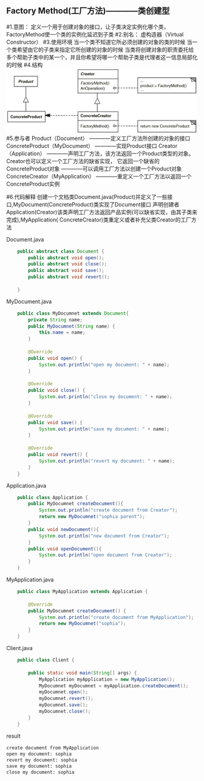 Factory Method(工厂方法)————类创建型
------------------------------------
#1.意图：
定义一个用于创建对象的接口，让子类决定实例化哪个类，FactoryMethod使一个类的实例化延迟到子类
#2.别名：
虚构造器（Virtual Constructor）
#3.使用环境
当一个类不知道它所必须创建的对象的类的时候
    当一个类希望由它的子类来指定它所创建的对象的时候
    当类将创建对象的职责委托给多个帮助子类中的某一个，并且你希望将哪一个帮助子类是代理者这一信息局部化的时候
#4.结构
![github](https://github.com/IceDcap/Gof-DesignPatterns/blob/master/uml/Factory.JPG "Factory")
#5.参与者
    Product（Document）
        ————定义工厂方法所创建的对象的接口
    ConcreteProduct（MyDocument）
        ————实现Product接口
    Creator（Application）
        ————声明工厂方法，该方法返回一个Product类型的对象。Creator也可以定义一个工厂方法的缺省实现，
            它返回一个缺省的ConcreteProduct对象
        ————可以调用工厂方法以创建一个Product对象
    ConcreteCreator（MyApplication）
        ————重定义一个工厂方法以返回一个ConcreteProduct实例
        
#6.代码解释
创建一个文档类Document.java(Product)并定义了一些接口,MyDocument(ConcreteProduct)类实现了Document接口
声明创建者Application(Creator)该类声明工厂方法返回产品实例(可以缺省实现，由其子类来完成),MyApplication(
ConcreteCreator)类重定义或者补充父类Creator的工厂方法

Document.java

```Java
    public abstract class Document {
        public abstract void open();
        public abstract void close();
        public abstract void save();
        public abstract void revert();
    
    }
```

MyDocument.java

```Java
    public class MyDocumnet extends Document{
        private String name;
        public MyDocumnet(String name) {
            this.name = name;
        }
    
        @Override
        public void open() {
            System.out.println("open my document: " + name);
        }
    
        @Override
        public void close() {
            System.out.println("close my document: " + name);
        }
    
        @Override
        public void save() {
            System.out.println("save my document: " + name);
        }
    
        @Override
        public void revert() {
            System.out.println("revert my document: " + name);
        }
    }
```

Application.java

```Java
    public class Application {
        public MyDocumnet createDocument(){
            System.out.println("create document from Creator");
            return new MyDocumnet("sophia parent");
        }
        public void newDocument(){
            System.out.println("new document from Creator");
        }
        public void openDocument(){
            System.out.println("open document from Creator");
        }
    }
```

MyApplication.java

```Java
    public class MyApplication extends Application {
    
        @Override
        public MyDocumnet createDocument() {
            System.out.println("create document from MyApplication");
            return new MyDocumnet("sophia");
        }
    }
```

Client.java

```Java
    public class Client {
    
        public static void main(String[] args) {
            MyApplication myApplication = new MyApplication();
            MyDocumnet myDocumnet = myApplication.createDocument();
            myDocumnet.open();
            myDocumnet.revert();
            myDocumnet.save();
            myDocumnet.close();
        }
    }
```

result

    create document from MyApplication
    open my document: sophia
    revert my document: sophia
    save my document: sophia
    close my document: sophia
    